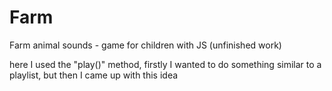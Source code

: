 # Farm
Farm animal sounds - game for children with JS (unfinished work)

here I used the "play()" method, firstly I wanted to do something similar to a playlist, but then I came up with this idea 

